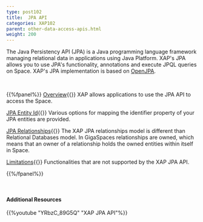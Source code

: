```yaml
---
type: post102
title:  JPA API
categories: XAP102
parent: other-data-access-apis.html
weight: 200
---
```



The Java Persistency API (JPA) is a Java programming language framework managing relational data in applications using Java Platform. XAP's JPA allows you to use JPA's functionality, annotations and execute JPQL queries on Space. XAP's JPA implementation is based on [OpenJPA](http://openjpa.apache.org/).


<br>

{{%fpanel%}}
[Overview](./jpa-api.html){{<wbr>}}
XAP allows applications to use the JPA API to access the Space.

[JPA Entity Id](./jpa-entity-id.html){{<wbr>}}
Various options for mapping the identifier property of your JPA entities are provided.

[JPA Relationships](./jpa-relationships.html){{<wbr>}}
The XAP JPA relationships model is different than Relational Databases model. In GigaSpaces relationships are owned, which means that an owner of a relationship holds the owned entities within itself in Space.

[Limitations](./jpa-limitations.html){{<wbr>}}
Functionalities that are not supported by the XAP JPA API.

{{%/fpanel%}}

<br>

#### Additional Resources

{{%youtube "YRbzC_89G5Q"  "XAP JPA API"%}}
